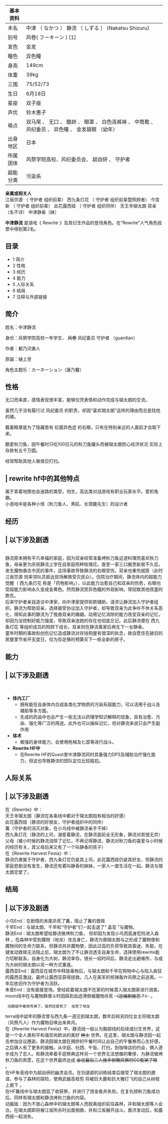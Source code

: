 |  **基本资料**  ||
|---|---|
|本名  |  中津  （  なかつ  ）  静流  （  しずる  ）  (Nakatsu Shizuru)   |
|别号  |  风卷(  フーキーン  )  [1]   |
|发色  |  金发   |
|瞳色  |  异色瞳   |
|身高  |  149cm   |
|体重  |  39kg   |
|三围  |  75/52/73   |
|生日  |  6月18日   |
|星座  |  双子座   |
|声优  |  铃木惠子   |
|萌点  |  双马尾  、  无口  、  酷娇  、  眼罩  、  白色连裤袜  、  中筒靴  、  风纪委员  、  异色瞳  、  金发碧眼  （幼年）   |
|出身地区  |  日本   |
|所属团体  |  风祭学院高校、风纪委员会、  超自研  、  守护者   |
|超能分类  |  污染系   |
**亲属或相关人**  
江坂宗源  （  守护者  组织前辈）  西九条灯花  （  守护者  组织前辈暨照顾者）  今宫新  （  守护者  组织前辈）  此花露西娅  （
守护者  组织同伴）  天王寺瑚太朗  双亲（名不详）  中津静香（妹）  
  
**中津静流** 是游戏《  Rewrite  》及其衍生作品的登场角色。在“Rewrite”人气角色投票中得到第2名。

##  目录

  * 1  简介 
  * 2  性格 
  * 3  经历 
  * 4  能力 
  * 5  人际关系 
  * 6  结局 
  * 7  注释与外部链接 

##  简介

姓名：中津静流

身份：风祭学院高校一年学生、 ~~风卷~~ 风纪委员  守护者  （guardian）

作者：都乃河勇人

原画：樋上至

角色主题乐：カーネーション（康乃馨）

##  性格

无口而率直，感情表现很丰富，能够仅凭表情和动作完成与瑚太朗的交流。

虽然几乎没有履行过  风纪委员  的职责，却因“喜欢瑚太朗”这样的理由而总是找他的碴。

戴着眼罩是为了隐藏患有  虹膜异色症  的右眼，只有在特别亲近的人面前才会取下来。

酷爱秋刀鱼，因午餐时只吃100日元的秋刀鱼罐头而被瑚太朗担心经济状况  实际上存款有五千万圆。

经常帮助其他人做值日打扫。

|  rewrite hf中的其他特点  
---  
属于拿着地图也会迷路的类型，怕生，高达类对战游戏有职业玩家水平。爱机龟霸。 </br> 小游戏中是各种小怪（秋刀鱼人、黑矶、长颈鹿先生）的设计者 </br>  
  
##  经历

|  以下涉及剧透  
---  
</br>
静流原本拥有平凡幸福的家庭，因为双亲经常准备烤秋刀鱼这道料理而喜欢秋刀鱼，母亲更为庆祝静流上学在自家庭院种玫瑰花。直至一家三口搬至新居不久后，发生魔物袭击市民的事件，这场事故导致静流的右眼受伤，双亲也重伤就医（此时
江坂宗源  则率领队员抵达现场解救受灾民众）。住院治疗期间，静流体内的超能力觉醒（  西九条灯花
称是「药物影响」），以此能力治愈自己和双亲的伤势，右眼也受超能力影响永久变成金黄色。然而静流受异色瞳的外观影响，常招致其他孩童的欺负。 </br>
后来守护者亲自造访中津家，向中津家提供钜款辅助，请求让静流加入守护者组织。静流为帮助双亲，选择接受协议加入守护者，却导致双亲为此争吵不休关系恶化，得知此事的静流为了挽救双亲的婚姻，动用记忆消除的能力改变双亲的记忆，却因为没控制好能力强度，导致双亲连她的存在也彻底忘记。此后静流便在
西九条灯花  等组织成员的照顾下成长，双亲则在静流离家后再生下一女静香。 </br>
童年时期的事故和创伤记忆造成静流对存钱购屋有很深的执念，故自愿住在破旧的房屋里节省开支度日，仅为存足够的预算买下一栋全新的房子。 </br>  
  
##  能力

|  以下涉及剧透  
---  
</br>

  * **体内工厂**
    * 拥有能在自身体内合成各类化学物质的污染系超能力，可以活用于战斗及辅助等多方面。 
    * 生成的药品中也会产生一些无法以药理学知识解释的现象，具有治愈、污染、强化等广泛的用途。此外也可以操纵记忆，但对静流来说只会产生副作用 
  * **体术**
    * 极强的身体能力，会使用枪械及匕首等进行战斗。 
  * **Rewrite HF中**
    * 在Rewrite HF的Quest里中津静流同时具备强力DPS及辅助治疗强化能力，但这也导致静流的团队定位比较尴尬。 

  
  
##  人际关系

|  以下涉及剧透  
---  
在《Rewrite》中： </br> 天王寺瑚太朗（静流在各条线中都对于瑚太朗抱有相当的好感） </br> 此花露西娅（静流的好朋友，守护者组织中的同伴）
</br> 篝（守护者的消灭对象，在小鸟线中被静流亲手干掉） </br> 西九条灯花（静流的上司，溺爱着静流，在静流面前全无形象，静流对其很无奈）
</br> 父母（被小时候的静流消除了记忆，不再记得静流，静流对秋刀鱼的喜爱与小时候的经历有关，其父母后来又有了一个叫静香的孩子） </br>
在《Rewrite Harvest Festa》中： </br>
静流仍隶属于守护者，西九条灯花仍是其上司，此花露西娅仍是其好友，但静流的家庭悲剧没有发生，静流还有着叫静香的妹妹，一家人一直生活在一起。静流与瑚太朗恋爱了。
</br>  
  
##  结局

|  以下涉及剧透  
---  
小鸟End：在剧情的末尾杀死了篝，阻止了篝的救赎 </br> 千早End：与瑚太朗、千早和“守护者”们一起击退了“  盖亚  ”与魔物。 </br>
静流End：瑚太朗希望给静流做烤秋刀鱼，  但却因为发现小鸟而孤身犯险进入森林
，在森林中受到魔物（地龙）攻击身亡，静流为救瑚太朗与之形成了魔物使和魔物间的生命力联系，但静流并非魔物使，因此过高的负荷导致其昏迷、失聪，在键发动救赎无法阻止后，瑚太朗为了不让静流透支自身生命，选择使用rewrite能力切断联系，自身化为大树，静流幸存。很长一段时间后，静流走出避难所，与成为大树的瑚太朗以另一种方式重逢。
</br>
露西亚End：露西亚在城市中释放毒物后，与瑚太朗和千早在购物中心与陷入疯狂的露西亚激战，最终让露西亚获得拯救。几人在美军的核弹轰炸风祭之前逃离。一年后依旧作为守护者为活跃。
</br> 朱音End：没有直接登场。曾经趁着瑚太朗不在家的时候潜入瑚太朗家进行调查。 </br> moon线中在与魔物群缠斗时因踩到血迹滑倒被魔物杀死
~~（这编剧能忍？）~~ 。 </br>

     动画版中被改写掉了。虽然还是死了  击败了地龙 
terra线中幼年的静流曾与西九条一道见到瑚太朗，数年后和另四位女主将瑚太朗（风祭凡人）作为魔物召唤出来奔月。 </br> 在《Rewrite
Harvest Festa》中，静流线一般认为胸部线的后续或衍生世界，这是一个全人类和平和谐崇尚欧派的美好 ~~绅士~~
世界。在这里，瑚太朗与静流因一起去参加会议邂逅，静流因瑚太朗在拥挤的午餐时间让出自己的午餐券而心生好感，之后俩人有了更多的接触，从中庭、社团、午饭、打扫，到咖啡店的约会，俩人逐步成为了恋人。和静流牵着手逛祭典这样另一个世界无法想像的奢侈，为静流做烤秋刀鱼的夙愿，在这个世界最终达成
~~会说最后二人挽手俯瞰风祭的CG看哭了嘛~~ 。 </br>
在HF朱音线中为超自研的幽灵会员。在剑道部的训练结束后接受了瑚太朗的邀请，参与了森林的探险，使用武器高枝剪  将被巨大鹿和巨大猪打飞的自己从树枝上救下  。
</br> 在HF篝线中与瑚太朗逛了收获祭，并进行了捞金鱼并失败。在复仇捞秋刀鱼成功后，同样有瑚太朗和静流烤秋刀鱼的内容。 </br>
动画版：因为不放心森林中的瑚太朗等人而脱离组织前往森林，并和瑚太朗等人会合。在瑚太朗即将被江坂所杀时出面相救，并和江坂展开战斗。救济发动后，和露西娅一起消失。
</br>  
  
  